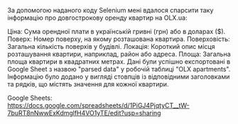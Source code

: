 За допомогою наданого коду Selenium мені вдалося спарсити таку інформацію про довгострокову оренду квартир на OLX.ua:

Ціна: Сума орендної плати в українській гривні (грн) або в доларах ($).
Поверх: Номер поверху, на якому розташована квартира.
Поверховість: Загальна кількість поверхів у будівлі.
Локація: Короткий опис місця розташування квартири, наприклад, район або адреса.
Площа: Загальна площа квартири в квадратних метрах.
Дані були успішно експортовані в Google Sheet з назвою "parsed data" у робочій таблиці "OLX apartments". Інформацію було додано у вигляді стовпців із відповідними заголовками та рядків, що містять значення для кожної квартири.

Google Sheets: https://docs.google.com/spreadsheets/d/1PiGJ4PjqtyCT__tW-7buRT8nNwwExKdmglfH4VO1yTE/edit?usp=sharing